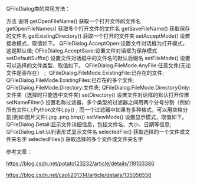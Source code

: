 QFileDialog类的常用方法：

方法	说明
getOpenFileName()	获取一个打开文件的文件名
getOpenFileNames()	获取多个打开文件的文件名
getSaveFileName()	获取保存的文件名
getExistingDirectory()	获取一个打开的文件夹
setAcceptMode()	设置接收模式，取值如下。 QFileDialog.AcceptOpen:设置文件对话框为打开模式，这是默认值; OFileDialog.AcceptSave:设置文件对话框为保存模式
setDefaultSuffix()	设置文件对话框中的文件名的默认后缀名
setFileMode()	设置可以选择的文件类型，取值如下。 QFileDialog.FileMode.AnyFile:任意文件(无论文件是否存在）﹔ QFileDialog.FileMode.ExistingFile:已存在的文件; QFileDialog.FileMode.ExistingFiles:已存在的多个文件; QFileDialog.FileMode.Directory:文件夹; QFileDialog.FileMode.DirectoryOnly:文件夹（选择时只能选中文件夹)
setDirectory()	设置文件对话框的默认打开位置
setNameFilter()	设置名称过滤器，多个类型的过滤器之间用两个分号分割（例如:所有文件(.);Python文件(.py))﹔而一个过滤器中如果有多种格式，可以用空格分割(例如:图片文件(.jpg .png.bmp))
setViewMode()	设置显示模式，取值如下。 QFileDialog.Detail:显示文件详细信息，包括文件名、大小、日期等信息; QFileDialog.List:以列表形式显示文件名
selectedFile()	获取选择的一个文件或文件夹名字
selectedFiles()	获取选择的多个文件或文件夹名字



参考文章：

https://blog.csdn.net/potato123232/article/details/119103386

https://blog.csdn.net/caoli201314/article/details/135056556